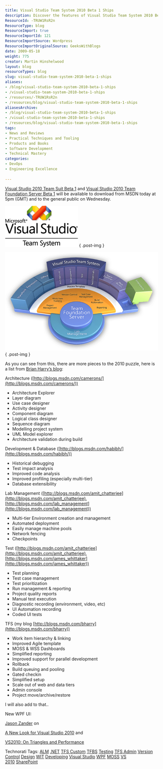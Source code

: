 ```yaml
---
title: Visual Studio Team System 2010 Beta 1 Ships
description: Discover the features of Visual Studio Team System 2010 Beta 1, now available for download. Enhance your development experience with powerful new tools!
ResourceId: -TRUW1RsR2n
ResourceType: blog
ResourceImport: true
ResourceImportId: 121
ResourceImportSource: Wordpress
ResourceImportOriginalSource: GeeksWithBlogs
date: 2009-05-18
weight: 775
creator: Martin Hinshelwood
layout: blog
resourceTypes: blog
slug: visual-studio-team-system-2010-beta-1-ships
aliases:
- /blog/visual-studio-team-system-2010-beta-1-ships
- /visual-studio-team-system-2010-beta-1-ships
- /resources/-TRUW1RsR2n
- /resources/blog/visual-studio-team-system-2010-beta-1-ships
aliasesArchive:
- /blog/visual-studio-team-system-2010-beta-1-ships
- /visual-studio-team-system-2010-beta-1-ships
- /resources/blog/visual-studio-team-system-2010-beta-1-ships
tags:
- News and Reviews
- Practical Techniques and Tooling
- Products and Books
- Software Development
- Technical Mastery
categories:
- DevOps
- Engineering Excellence

---
```

[Visual Studio 2010 Team Suit Beta 1](http://www.microsoft.com/visualstudio/en-gb/products/2010/default.mspx) and [Visual Studio 2010 Team Foundation Server Beta 1](http://www.microsoft.com/visualstudio/en-gb/products/2010/default.mspx) will be available to download from MSDN today at 5pm (GMT) and to the general public on Wednesday.

[![VS-TS_rgb_thumb[2][5][5]](images/VisualStudioTeamSystem2010Beta1Ships_E798-VS-TS_rgb_thumb255-1-1.png)](/Users/martihins/AppData/Local/Temp/WindowsLiveWriter1286139640/supfiles16FBFDC/VS-TS_rgb%5B4%5D.png)
{ .post-img }

[![VS2010_thumb3](images/VisualStudioTeamSystem2010Beta1Ships_E798-VS2010_thumb3-2-2.png)](/Users/martihins/AppData/Local/Temp/WindowsLiveWriter1286139640/supfiles16FBFDC/VS20105.png)
{ .post-img }

As you can see from this, there are more pieces to the 2010 puzzle, here is a list from [Brian Harry’s blog](http://blogs.msdn.com/bharry/archive/2009/04/08/team-system-2010-overview.aspx):

Architecture ([http://blogs.msdn.com/camerons/](http://blogs.msdn.com/camerons/))

- Architecture Explorer
- Layer diagram
- Use case designer
- Activity designer
- Component diagram
- Logical class designer
- Sequence diagram
- Modelling project system
- UML Model explorer
- Architecture validation during build

Development & Database ([http://blogs.msdn.com/habibh/](http://blogs.msdn.com/habibh/))

- Historical debugging
- Test impact analysis
- Improved code analysis
- Improved profiling (especially multi-tier)
- Database extensibility

Lab Management ([http://blogs.msdn.com/amit_chatterjee](http://blogs.msdn.com/amit_chatterjee), [http://blogs.msdn.com/lab_management](http://blogs.msdn.com/lab_management))

- Multi-tier Environment creation and management
- Automated deployment
- Easily manage machine pools
- Network fencing
- Checkpoints

Test ([http://blogs.msdn.com/amit_chatterjee](http://blogs.msdn.com/amit_chatterjee), [http://blogs.msdn.com/james_whittaker](http://blogs.msdn.com/james_whittaker))

- Test planning
- Test case management
- Test prioritization
- Run management & reporting
- Project quality reports
- Manual test execution
- Diagnostic recording (environment, video, etc)
- UI Automation recording
- Coded UI tests

TFS (my blog [http://blogs.msdn.com/bharry](http://blogs.msdn.com/bharry))

- Work item hierarchy & linking
- Improved Agile template
- MOSS & WSS Dashboards
- Simplified reporting
- Improved support for parallel development
- Rollback
- Build queuing and pooling
- Gated checkin
- Simplified setup
- Scale out of web and data tiers
- Admin console
- Project move/archive/restore

I will also add to that..

New WPF UI:

[Jason Zander](http://blogs.msdn.com/jasonz) on

[A New Look for Visual Studio 2010](http://blogs.msdn.com/jasonz/archive/2009/02/20/a-new-look-for-visual-studio-2010.aspx) and

[VS2010: On Triangles and Performance](http://blogs.msdn.com/jasonz/archive/2009/05/12/vs2010-on-triangles-and-performance.aspx)

Technorati Tags: [ALM](http://technorati.com/tags/ALM) [.NET](http://technorati.com/tags/.NET) [TFS Custom](http://technorati.com/tags/TFS+Custom) [TFBS](http://technorati.com/tags/TFBS) [Testing](http://technorati.com/tags/Testing) [TFS Admin](http://technorati.com/tags/TFS+Admin) [Version Control](http://technorati.com/tags/Version+Control) [Design](http://technorati.com/tags/Design) [WIT](http://technorati.com/tags/WIT) [Developing](http://technorati.com/tags/Developing) [Visual Studio](http://technorati.com/tags/Visual+Studio) [WPF](http://technorati.com/tags/WPF) [MOSS](http://technorati.com/tags/MOSS) [VS 2010](http://technorati.com/tags/VS+2010) [SharePoint](http://technorati.com/tags/SharePoint)
